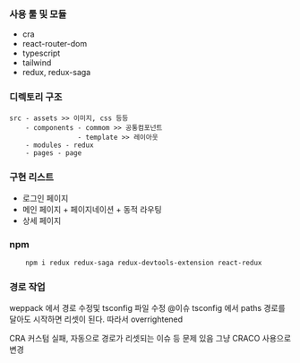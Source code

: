 ### 사용 툴 및 모듈

- cra
- react-router-dom
- typescript
- tailwind
- redux, redux-saga

### 디렉토리 구조

```
src - assets >> 이미지, css 등등
    - components - commom >> 공통컴포넌트
                 - template >> 레이아웃
    - modules - redux
    - pages - page
```

### 구현 리스트

- 로그인 페이지
- 메인 페이지 + 페이지네이션 + 동적 라우팅
- 상세 페이지

### npm

```
    npm i redux redux-saga redux-devtools-extension react-redux
```

### 경로 작업

weppack 에서 경로 수정및 tsconfig 파일 수정
@이슈
tsconfig 에서 paths 경로를 달아도 시작하면 리셋이 된다. 따라서 overrightened

CRA 커스텀 실패, 자동으로 경로가 리셋되는 이슈 등 문제 있음
그냥 CRACO 사용으로 변경
